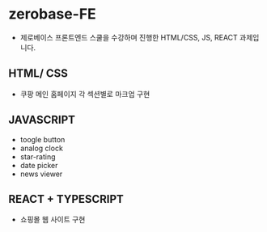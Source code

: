 # zerobase-FE

- 제로베이스 프론트엔드 스쿨을 수강하며 진행한 HTML/CSS, JS, REACT 과제입니다.

## HTML/ CSS

- 쿠팡 메인 홈페이지 각 섹션별로 마크업 구현

## JAVASCRIPT

- toogle button
- analog clock
- star-rating
- date picker
- news viewer

## REACT + TYPESCRIPT

- 쇼핑몰 웹 사이트 구현

